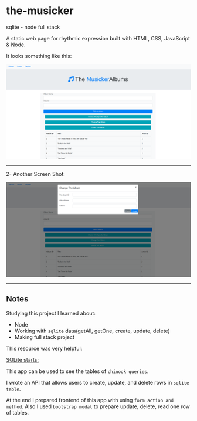 # the-musicker
sqlite - node full stack

A static web page for rhythmic expression built with HTML, CSS, JavaScript & Node.

It looks something like this:

[![the musicker screen shot](./musicker.png)](https://github.com/ayseakyol/the-musicker)

---
2- Another Screen Shot:

[![the musicker screen shot](./musicker2.png)](https://github.com/ayseakyol/the-musicker)

---

## Notes

Studying this project I learned about:

- Node
- Working with `sqlite` data(getAll, getOne, create, update, delete)
- Making full stack project

This resource was very helpful:

[SQLite starts:](https://www.youtube.com/watch?v=2PCaD0Y4MP4&list=PLzV58Zm8FuBIWu1zvGRUfn0Xh6HXRg9cG&index=7)

This app can be used to see the tables of `chinook queries`.

I wrote an API that allows users to create, update, and delete rows in `sqlite table`.
  
At the end I prepared frontend of this app with using `form action and method`. Also I used `bootstrap modal` to prepare update, delete, read one row of tables.

